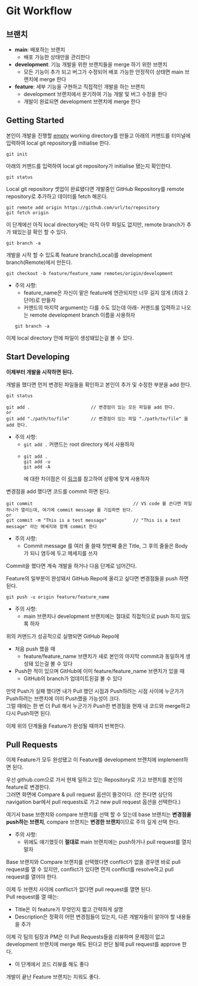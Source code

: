 # Git Workflow

## 브랜치
- **main**: 배포하는 브랜치
    - 배포 가능한 상태만을 관리한다
- **development**: 기능 개발을 위한 브랜치들을 merge 하기 위한 브랜치
    - 모든 기능이 추가 되고 버그가 수정되어 배포 가능한 안정적이 상태면 main 브랜치에 merge 한다
- **feature**: 세부 기능을 구현하고 직접적인 개발을 하는 브랜치
    - development 브랜치에서 분기하여 기능 개발 및 버그 수정을 한다
    - 개발이 완료되면 development 브랜치에 merge 한다

## Getting Started
본인이 개발을 진행할 <u>empty</u> working directory를 만들고 아래의 커맨드를 터미널에 입력하여 local git repository를 initialise 한다.
```
git init
```
아래의 커맨드를 입력하여 local git repository가 initialise 됐는지 확인한다.
```
git status
```
Local git repository 셋업이 완료됐다면 개발중인 GitHub Repository를 remote repository로 추가하고 데이터를 fetch 해온다.
```
git remote add origin https://github.com/url/to/repository
git fetch origin
```
이 단계에선 아직 local directory에는 아직 아무 파일도 없지만, remote branch가 추가 돼있는걸 확인 할 수 있다.
```
git branch -a
```
개발을 시작 할 수 있도록 feature branch(Local)를 development branch(Remote)에서 만든다.
```
git checkout -b feature/feature_name remotes/origin/development
```
- 주의 사항:
    - feature_name은 자신이 맡은 feature에 연관되지만 너무 길지 않게 (최대 2단어)로 만들자
    - 커맨드의 마지막 argument는 다를 수도 있는데 아래- 커맨드를 입력하고 나오는 remote development branch 이름을 사용하자
    ```
    git branch -a
    ```

이제 local directory 안에 파일이 생성돼있는걸 볼 수 있다.

## Start Developing
**이제부터 개발을 시작하면 된다.**

개발을 했다면 먼저 변경된 파일들을 확인하고 본인이 추가 및 수정한 부분을 add 한다.
```
git status

git add .                       // 변경점이 있는 모든 파일을 add 한다.
or
git add "./path/to/file"        // 변경점이 있는 파일 "./path/to/file" 을 add 한다.
```
- 주의 사항:
    - ```git add .``` 커맨드는 root directory 에서 사용하자
    - ```
      git add .
      git add -u
      git add -A
      ```
      에 대한 차이점은 이 [링크](https://stackoverflow.com/a/572660)를 참고하여 상황에 맞게 사용하자

변경점을 add 했다면 코드를 commit 하면 된다.

```
git commit                                      // VS code 를 쓴다면 파일 하나가 열리는데, 여기에 commit message 를 기입하면 된다.
or
git commit -m "This is a test message"          // "This is a test message" 라는 메세지와 함께 commit 한다
```

- 주의 사항:
    - Commit message 를 여러 줄 쓸때 첫번째 줄은 Title, 그 후의 줄들은 Body가 되니 염두에 두고 메세지를 쓰자

Commit을 했다면 계속 개발을 하거나 다음 단계로 넘어간다.

Feature의 일부분이 완성돼서 GitHub Repo에 올리고 싶다면 변경점들을 push 하면 된다.

```
git push -u origin feature/feature_name
```
- 주의 사항:
    - main 브랜치나 development 브랜치에는 절대로 직접적으로 push 하지 않도록 하자

위의 커맨드가 성공적으로 실행되면 GitHub Repo에
- 처음 push 했을 때
    - feature/feature_name 브랜치가 새로 본인의 마지막 commit과 동일하게 생성돼 있는걸 볼 수 있다
- Push한 적이 있으며 GitHub에 이미 feature/feature_name 브랜치가 있을 때
    - GitHub의 branch가 업데이트된걸 볼 수 있다

만약 Push가 실패 했다면 내가 Pull 했던 시점과 Push하려는 시점 사이에 누군가가 Push하려는 브랜치에 이미 Push했을 가능성이 크다.<br>
그럴 때에는 한 번 더 Pull 해서 누군가가 Push한 변경점을 현재 내 코드와 merge하고 다시 Push하면 된다.

이제 위의 단계들을 Feature가 완성될 때까지 반복한다.

## Pull Requests
이제 Feature가 모두 완성됐고 이 Feature를 development 브랜치에 implement하면 된다.

우선 github.com으로 가서 현재 일하고 있는 Repository로 가고 브랜치를 본인의 feature로 변경한다.<br>
그러면 화면에 Compare & pull request 옵션이 뜰것이다. (안 뜬다면 상단의 navigation bar에서 pull requests로 가고 new pull request 옵션을 선택한다.)

여기서 base 브랜치와 compare 브랜치를 선택 할 수 있는데 base 브랜치는 **변경점을 push하는 브랜치**, compare 브랜치는 **변경한 브랜치**이므로 주의 깊게 선택 한다.
- 주의 사항:
    - 위에도 얘기했듯이 **절대로** main 브랜치에는 push하거나 pull request를 열지 말자

Base 브랜치와 Compare 브랜치를 선택했다면 conflict가 없을 경우엔 바로 pull request를 열 수 있지만, conflict가 있다면 먼저 conflict를 resolve하고 pull request를 열어야 한다.

이제 두 브랜치 사이에 conflict가 없다면 pull request를 열면 된다.<br>
Pull request를 열 때는:
- Title은 이 feature가 무엇인지 짧고 간략하게 설명
- Description은 정확히 어떤 변경점들이 있는지, 다른 개발자들이 알아야 할 내용들을 추가

이제 각 팀의 팀장과 PM은 이 Pull Requests들을 리뷰하며 문제점이 없고 development 브랜치에 merge 해도 된다고 판단 될때 pull request를 approve 한다.
- 이 단계에서 코드 리뷰를 해도 좋다

개발이 끝난 Feature 브랜치는 지워도 좋다.
